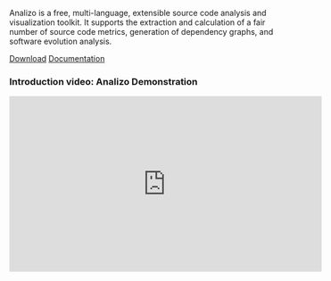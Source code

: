 <div class='jumbotron'>
  <p>
  Analizo is a free, multi-language, extensible source code analysis and
  visualization toolkit. It supports the extraction and calculation of a fair
  number of source code metrics, generation of dependency graphs, and software
  evolution analysis.
  </p>

  <div class='button-bar'>
  <a class='btn btn-success' href='download.html'>Download</a>
  <a class='btn btn-primary' href='documentation.html'>Documentation</a>
  </div>

  <h3>Introduction video: Analizo Demonstration</h3>

  <p>
<iframe width="560" height="315" src="https://www.youtube.com/embed/CrUobMUImDU" frameborder="0" gesture="media" allow="encrypted-media" allowfullscreen></iframe>
  </p>
</div>

